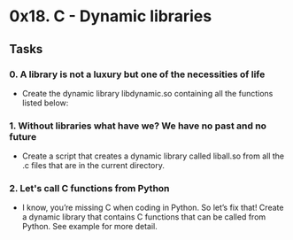 # 0x18. C - Dynamic libraries

## Tasks 

### 0. A library is not a luxury but one of the necessities of life
- Create the dynamic library libdynamic.so containing all the functions listed below:

### 1. Without libraries what have we? We have no past and no future
- Create a script that creates a dynamic library called liball.so from all the .c files that are in the current directory.

### 2. Let's call C functions from Python
- I know, you’re missing C when coding in Python. So let’s fix that!
Create a dynamic library that contains C functions that can be called from Python. See example for more detail.
